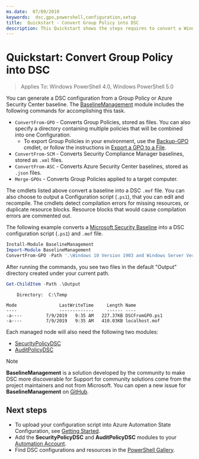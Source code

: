```yaml
---
ms.date:  07/09/2019
keywords:  dsc,gpo,powershell,configuration,setup
title:  Quickstart - Convert Group Policy into DSC
description: This Quickstart shows the steps requires to convert a Windows Group Policy to a DSC configuration.
---
```

# Quickstart: Convert Group Policy into DSC

> Applies To: Windows PowerShell 4.0, Windows PowerShell 5.0

You can generate a DSC configuration from a Group Policy or Azure Security Center baseline. The
[BaselineManagement](https://www.powershellgallery.com/packages/BaselineManagement) module includes
the following commands for accomplishing this task.

- `ConvertFrom-GPO` - Converts Group Policies, stored as files. You can also specify a directory
  containing multiple policies that will be combined into one Configuration.
  - To export Group Policies in your environment, use the
    [Backup-GPO](/powershell/module/grouppolicy/backup-gpo) cmdlet, or follow the
    instructions in
    [Export a GPO to a File](/microsoft-desktop-optimization-pack/agpm/export-a-gpo-to-a-file).
- `ConvertFrom-SCM` - Converts Security Compliance Manager baselines, stored as `.xml` files.
- `ConvertFrom-ASC` - Converts Azure Security Center baselines, stored as `.json` files.
- `Merge-GPOs` - Converts Group Policies applied to a target computer.

The cmdlets listed above convert a baseline into a DSC `.mof` file. You can also choose to output a
Configuration script (`.ps1`), that you can edit and recompile. The cmdlets detect compilation
errors for missing resources, or duplicate resource blocks. Resource blocks that would cause
compilation errors are commented out.

The following example converts a [Microsoft Security Baseline](https://www.microsoft.com/download/details.aspx?id=55319)
into a DSC configuration script (`.ps1`) and `.mof` file.

```powershell
Install-Module BaselineManagement
Import-Module BaselineManagement
ConvertFrom-GPO -Path '.\Windows 10 Version 1903 and Windows Server Version 1903 Security Baseline\GPOs\' -OutputConfigurationScript
```

After running the commands, you see two files in the default "Output" directory created under your
current path.

```powershell
Get-ChildItem -Path .\Output
```

```Output
    Directory:  C:\Temp

Mode                LastWriteTime     Length Name
----                -------------     ------ ----
-a----         7/9/2019   9:35 AM   227.37KB DSCFromGPO.ps1
-a----         7/9/2019   9:35 AM   410.03KB localhost.mof
```

Each managed node will also need the following two modules:

- [SecurityPolicyDSC](https://www.powershellgallery.com/packages/SecurityPolicyDsc)
- [AuditPolicyDSC](https://www.powershellgallery.com/packages/AuditPolicyDsc)

> [!NOTE]
> **BaselineManagement** is a solution developed by the community to make DSC more discoverable for
> Support for community solutions come from the project maintainers and not from Microsoft. You can
> open a new issue for **BaselineManagement** on
> [GitHub](https://github.com/microsoft/BaselineManagement).

## Next steps

- To upload your configuration script into Azure Automation State Configuration, see
  [Getting Started](/azure/automation/automation-dsc-getting-started#importing-a-configuration-into-azure-automation).
- Add the **SecurityPolicyDSC** and **AuditPolicyDSC** modules to your
  [Automation Account](/azure/automation/shared-resources/modules).
- Find DSC configurations and resources in the
  [PowerShell Gallery](https://www.powershellgallery.com/).
